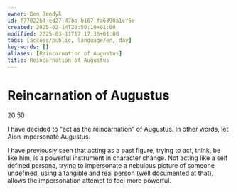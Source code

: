 ```yaml
---
owner: Ben Jendyk
id: f77022b4-ed27-47ba-b167-fa6390a1cf6e
created: 2025-02-14T20:50:10+01:00
modified: 2025-03-11T17:17:36+01:00
tags: [access/public, language/en, day]
key-words: []
aliases: [Reincarnation of Augustus]
title: Reincarnation of Augustus
---
```


# Reincarnation of Augustus

20:50

I have decided to "act as the reincarnation" of Augustus. In other words, let Aion impersonate Augustus.

I have previously seen that acting as a past figure, trying to act, think, be like him, is a powerful instrument in character change. Not acting like a self defined persona, trying to impersonate a nebulous picture of someone undefined, using a tangible and real person (well documented at that), allows the impersonation attempt to feel more powerful.
